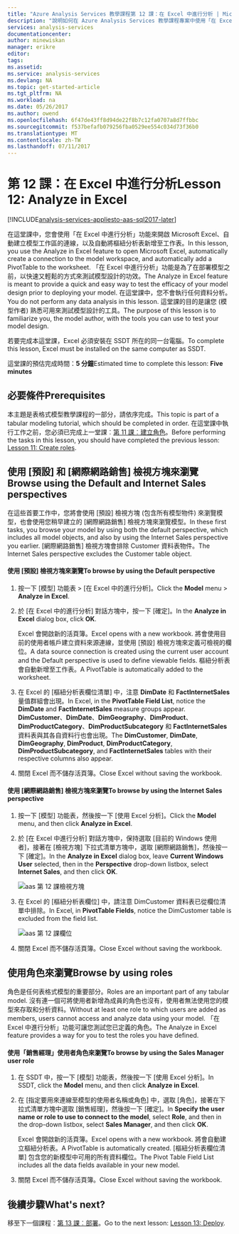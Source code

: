 ```yaml
---
title: "Azure Analysis Services 教學課程第 12 課：在 Excel 中進行分析 | Microsoft Docs"
description: "說明如何在 Azure Analysis Services 教學課程專案中使用「在 Excel 中進行分析」。"
services: analysis-services
documentationcenter: 
author: minewiskan
manager: erikre
editor: 
tags: 
ms.assetid: 
ms.service: analysis-services
ms.devlang: NA
ms.topic: get-started-article
ms.tgt_pltfrm: NA
ms.workload: na
ms.date: 05/26/2017
ms.author: owend
ms.openlocfilehash: 6f47de43ff8d94de22f8b7c12fa0707a8d7ffbbc
ms.sourcegitcommit: f537befafb079256fba0529ee554c034d73f36b0
ms.translationtype: MT
ms.contentlocale: zh-TW
ms.lasthandoff: 07/11/2017
---
```

# <a name="lesson-12-analyze-in-excel"></a><span data-ttu-id="e15ad-103">第 12 課：在 Excel 中進行分析</span><span class="sxs-lookup"><span data-stu-id="e15ad-103">Lesson 12: Analyze in Excel</span></span>

[!INCLUDE[analysis-services-appliesto-aas-sql2017-later](../../../includes/analysis-services-appliesto-aas-sql2017-later.md)]

<span data-ttu-id="e15ad-104">在這堂課中，您會使用「在 Excel 中進行分析」功能來開啟 Microsoft Excel、自動建立模型工作區的連線，以及自動將樞紐分析表新增至工作表。</span><span class="sxs-lookup"><span data-stu-id="e15ad-104">In this lesson, you use the Analyze in Excel feature to open Microsoft Excel, automatically create a connection to the model workspace, and automatically add a PivotTable to the worksheet.</span></span> <span data-ttu-id="e15ad-105">「在 Excel 中進行分析」功能是為了在部署模型之前，以快速又輕鬆的方式來測試模型設計的功效。</span><span class="sxs-lookup"><span data-stu-id="e15ad-105">The Analyze in Excel feature is meant to provide a quick and easy way to test the efficacy of your model design prior to deploying your model.</span></span> <span data-ttu-id="e15ad-106">在這堂課中，您不會執行任何資料分析。</span><span class="sxs-lookup"><span data-stu-id="e15ad-106">You do not perform any data analysis in this lesson.</span></span> <span data-ttu-id="e15ad-107">這堂課的目的是讓您 (模型作者) 熟悉可用來測試模型設計的工具。</span><span class="sxs-lookup"><span data-stu-id="e15ad-107">The purpose of this lesson is to familiarize you, the model author, with the tools you can use to test your model design.</span></span>   
  
<span data-ttu-id="e15ad-108">若要完成本這堂課，Excel 必須安裝在 SSDT 所在的同一台電腦。</span><span class="sxs-lookup"><span data-stu-id="e15ad-108">To complete this lesson, Excel must be installed on the same computer as SSDT.</span></span>
  
<span data-ttu-id="e15ad-109">這堂課的預估完成時間：**5 分鐘**</span><span class="sxs-lookup"><span data-stu-id="e15ad-109">Estimated time to complete this lesson: **Five minutes**</span></span>  
  
## <a name="prerequisites"></a><span data-ttu-id="e15ad-110">必要條件</span><span class="sxs-lookup"><span data-stu-id="e15ad-110">Prerequisites</span></span>  
<span data-ttu-id="e15ad-111">本主題是表格式模型教學課程的一部分，請依序完成。</span><span class="sxs-lookup"><span data-stu-id="e15ad-111">This topic is part of a tabular modeling tutorial, which should be completed in order.</span></span> <span data-ttu-id="e15ad-112">在這堂課中執行工作之前，您必須已完成上一堂課︰[第 11 課︰建立角色](../tutorials/aas-lesson-11-create-roles.md)。</span><span class="sxs-lookup"><span data-stu-id="e15ad-112">Before performing the tasks in this lesson, you should have completed the previous lesson: [Lesson 11: Create roles](../tutorials/aas-lesson-11-create-roles.md).</span></span>  
  
## <a name="browse-using-the-default-and-internet-sales-perspectives"></a><span data-ttu-id="e15ad-113">使用 [預設] 和 [網際網路銷售] 檢視方塊來瀏覽</span><span class="sxs-lookup"><span data-stu-id="e15ad-113">Browse using the Default and Internet Sales perspectives</span></span>  
<span data-ttu-id="e15ad-114">在這些首要工作中，您將會使用 [預設] 檢視方塊 (包含所有模型物件) 來瀏覽模型，也會使用您稍早建立的 [網際網路銷售] 檢視方塊來瀏覽模型。</span><span class="sxs-lookup"><span data-stu-id="e15ad-114">In these first tasks, you browse your model by using both the default perspective, which includes all model objects, and also by using the Internet Sales perspective you earlier.</span></span> <span data-ttu-id="e15ad-115">[網際網路銷售] 檢視方塊會排除 Customer 資料表物件。</span><span class="sxs-lookup"><span data-stu-id="e15ad-115">The Internet Sales perspective excludes the Customer table object.</span></span>  
  
#### <a name="to-browse-by-using-the-default-perspective"></a><span data-ttu-id="e15ad-116">使用 [預設] 檢視方塊來瀏覽</span><span class="sxs-lookup"><span data-stu-id="e15ad-116">To browse by using the Default perspective</span></span>  
  
1.  <span data-ttu-id="e15ad-117">按一下 [模型] 功能表 > [在 Excel 中的進行分析]。</span><span class="sxs-lookup"><span data-stu-id="e15ad-117">Click the **Model** menu > **Analyze in Excel**.</span></span>  
  
2.  <span data-ttu-id="e15ad-118">於 [在 Excel 中的進行分析] 對話方塊中，按一下 [確定]。</span><span class="sxs-lookup"><span data-stu-id="e15ad-118">In the **Analyze in Excel** dialog box, click **OK**.</span></span>  
  
    <span data-ttu-id="e15ad-119">Excel 會開啟新的活頁簿。</span><span class="sxs-lookup"><span data-stu-id="e15ad-119">Excel opens with a new workbook.</span></span> <span data-ttu-id="e15ad-120">將會使用目前的使用者帳戶建立資料來源連線，並使用 [預設] 檢視方塊來定義可檢視的欄位。</span><span class="sxs-lookup"><span data-stu-id="e15ad-120">A data source connection is created using the current user account and the Default perspective is used to define viewable fields.</span></span> <span data-ttu-id="e15ad-121">樞紐分析表會自動新增至工作表。</span><span class="sxs-lookup"><span data-stu-id="e15ad-121">A PivotTable is automatically added to the worksheet.</span></span>  
  
3.  <span data-ttu-id="e15ad-122">在 Excel 的 [樞紐分析表欄位清單] 中，注意 **DimDate** 和 **FactInternetSales** 量值群組會出現。</span><span class="sxs-lookup"><span data-stu-id="e15ad-122">In Excel, in the **PivotTable Field List**, notice the **DimDate** and **FactInternetSales** measure groups appear.</span></span> <span data-ttu-id="e15ad-123">**DimCustomer**、**DimDate**、**DimGeography**、**DimProduct**、**DimProductCategory**、**DimProductSubcategory** 和 **FactInternetSales** 資料表與其各自資料行也會出現。</span><span class="sxs-lookup"><span data-stu-id="e15ad-123">The **DimCustomer**, **DimDate**, **DimGeography**, **DimProduct**, **DimProductCategory**, **DimProductSubcategory**, and **FactInternetSales** tables with their respective columns also appear.</span></span>  
  
4.  <span data-ttu-id="e15ad-124">關閉 Excel 而不儲存活頁簿。</span><span class="sxs-lookup"><span data-stu-id="e15ad-124">Close Excel without saving the workbook.</span></span>  
  
#### <a name="to-browse-by-using-the-internet-sales-perspective"></a><span data-ttu-id="e15ad-125">使用 [網際網路銷售] 檢視方塊來瀏覽</span><span class="sxs-lookup"><span data-stu-id="e15ad-125">To browse by using the Internet Sales perspective</span></span>  
  
1.  <span data-ttu-id="e15ad-126">按一下 [模型] 功能表，然後按一下 [使用 Excel 分析]。</span><span class="sxs-lookup"><span data-stu-id="e15ad-126">Click the **Model** menu, and then click **Analyze in Excel**.</span></span>  
  
2.  <span data-ttu-id="e15ad-127">於 [在 Excel 中進行分析] 對話方塊中，保持選取 [目前的 Windows 使用者]，接著在 [檢視方塊] 下拉式清單方塊中，選取 [網際網路銷售]，然後按一下 [確定]。</span><span class="sxs-lookup"><span data-stu-id="e15ad-127">In the **Analyze in Excel** dialog box, leave **Current Windows User** selected, then in the **Perspective** drop-down listbox, select **Internet Sales**, and then click **OK**.</span></span> 
    
    ![aas 第 12 課檢視方塊](../tutorials/media/aas-lesson12-perspective.png)
    
3.  <span data-ttu-id="e15ad-129">在 Excel 的 [樞紐分析表欄位] 中，請注意 DimCustomer 資料表已從欄位清單中排除。</span><span class="sxs-lookup"><span data-stu-id="e15ad-129">In Excel, in **PivotTable Fields**, notice the DimCustomer table is excluded from the field list.</span></span>  
    
    ![aas 第 12 課欄位](../tutorials/media/aas-lesson12-fields.png)
    
4.  <span data-ttu-id="e15ad-131">關閉 Excel 而不儲存活頁簿。</span><span class="sxs-lookup"><span data-stu-id="e15ad-131">Close Excel without saving the workbook.</span></span>  
  
## <a name="browse-by-using-roles"></a><span data-ttu-id="e15ad-132">使用角色來瀏覽</span><span class="sxs-lookup"><span data-stu-id="e15ad-132">Browse by using roles</span></span>  
<span data-ttu-id="e15ad-133">角色是任何表格式模型的重要部分。</span><span class="sxs-lookup"><span data-stu-id="e15ad-133">Roles are an important part of any tabular model.</span></span> <span data-ttu-id="e15ad-134">沒有連一個可將使用者新增為成員的角色也沒有，使用者無法使用您的模型來存取和分析資料。</span><span class="sxs-lookup"><span data-stu-id="e15ad-134">Without at least one role to which users are added as members, users cannot access and analyze data using your model.</span></span> <span data-ttu-id="e15ad-135">「在 Excel 中進行分析」功能可讓您測試您已定義的角色。</span><span class="sxs-lookup"><span data-stu-id="e15ad-135">The Analyze in Excel feature provides a way for you to test the roles you have defined.</span></span>  
  
#### <a name="to-browse-by-using-the-sales-manager-user-role"></a><span data-ttu-id="e15ad-136">使用「銷售經理」使用者角色來瀏覽</span><span class="sxs-lookup"><span data-stu-id="e15ad-136">To browse by using the Sales Manager user role</span></span>  
  
1.  <span data-ttu-id="e15ad-137">在 SSDT 中，按一下 [模型] 功能表，然後按一下 [使用 Excel 分析]。</span><span class="sxs-lookup"><span data-stu-id="e15ad-137">In SSDT, click the **Model** menu, and then click **Analyze in Excel**.</span></span>  
  
2.  <span data-ttu-id="e15ad-138">在 [指定要用來連線至模型的使用者名稱或角色] 中，選取 [角色]，接著在下拉式清單方塊中選取 [銷售經理]，然後按一下 [確定]。</span><span class="sxs-lookup"><span data-stu-id="e15ad-138">In **Specify the user name or role to use to connect to the model**, select **Role**, and then in the drop-down listbox, select **Sales Manager**, and then click **OK**.</span></span>  
  
    <span data-ttu-id="e15ad-139">Excel 會開啟新的活頁簿。</span><span class="sxs-lookup"><span data-stu-id="e15ad-139">Excel opens with a new workbook.</span></span> <span data-ttu-id="e15ad-140">將會自動建立樞紐分析表。</span><span class="sxs-lookup"><span data-stu-id="e15ad-140">A PivotTable is automatically created.</span></span> <span data-ttu-id="e15ad-141">[樞紐分析表欄位清單] 包含您的新模型中可用的所有資料欄位。</span><span class="sxs-lookup"><span data-stu-id="e15ad-141">The Pivot Table Field List includes all the data fields available in your new model.</span></span>  
      
3.  <span data-ttu-id="e15ad-142">關閉 Excel 而不儲存活頁簿。</span><span class="sxs-lookup"><span data-stu-id="e15ad-142">Close Excel without saving the workbook.</span></span>  
  
## <a name="whats-next"></a><span data-ttu-id="e15ad-143">後續步驟</span><span class="sxs-lookup"><span data-stu-id="e15ad-143">What's next?</span></span>
<span data-ttu-id="e15ad-144">移至下一個課程︰[第 13 課︰部署](../tutorials/aas-lesson-13-deploy.md)。</span><span class="sxs-lookup"><span data-stu-id="e15ad-144">Go to the next lesson: [Lesson 13: Deploy](../tutorials/aas-lesson-13-deploy.md).</span></span>

  
  
  
